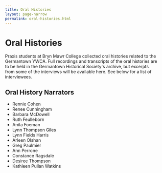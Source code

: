 ```yaml
---
title: Oral Histories
layout: page-narrow
permalink: oral-histories.html
---
```


# Oral Histories

Praxis students at Bryn Mawr College collected oral histories related to the Germantown YWCA. Full recordings and transcripts of the oral histories are to be held in the Germantown Historical Society's archive, but excerpts from some of the interviews will be available here. See below for a list of interviewees.

## Oral History Narrators

- Rennie Cohen
- Renee Cunningham
- Barbara McDowell
- Ruth Feulleborn
- Anita Foeman
- Lynn Thompson Giles
- Lynn Fields Harris
- Arleen Olshan
- Greg Paulmier
- Ann Perrone
- Constance Ragsdale
- Desiree Thompson
- Kathleen Pullan Watkins